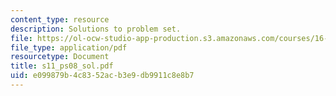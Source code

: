 ```yaml
---
content_type: resource
description: Solutions to problem set.
file: https://ol-ocw-studio-app-production.s3.amazonaws.com/courses/16-01-unified-engineering-i-ii-iii-iv-fall-2005-spring-2006/e099879b4c8352acb3e9db9911c8e8b7_s11_ps08_sol.pdf
file_type: application/pdf
resourcetype: Document
title: s11_ps08_sol.pdf
uid: e099879b-4c83-52ac-b3e9-db9911c8e8b7
---
```

